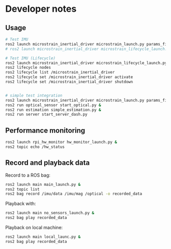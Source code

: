 # Developer notes

## Usage

```bash
# Test IMU
ros2 launch microstrain_inertial_driver microstrain_launch.py params_file:=config/imu_params.yml
# ros2 launch microstrain_inertial_driver microstrain_lifecycle_launch.py params_file:=config/imu_params.yml activate:=true

# Test IMU (Lifecycle)
ros2 launch microstrain_inertial_driver microstrain_lifecycle_launch.py params_file:=config/imu_params.yml activate:=false
ros2 lifecycle nodes
ros2 lifecycle list /microstrain_inertial_driver
ros2 lifecycle set /microstrain_inertial_driver activate
ros2 lifecycle set /microstrain_inertial_driver shutdown


# simple test integration
ros2 launch microstrain_inertial_driver microstrain_launch.py params_file:=config/imu_params.yml &
ros2 run optical_sensor start_optical.py &
ros2 run estimation simple_estimation.py &
ros2 run server start_server_dash.py
```

## Performance monitoring

```bash
ros2 launch rpi_hw_monitor hw_monitor_launch.py &
ros2 topic echo /hw_status
```

## Record and playback data

Record to a ROS bag:

```bash
ros2 launch main main_launch.py &
ros2 topic list
ros2 bag record /imu/data /imu/mag /optical -o recorded_data
```

Playback with:

```bash
ros2 launch main no_sensors_launch.py &
ros2 bag play recorded_data
```

Playback on local machine:

```bash
ros2 launch main local_launc.py &
ros2 bag play recorded_data
````
